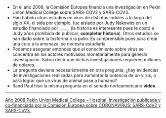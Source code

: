 - En el año 2008, la Comisión Europea financia una investigación en Pekin Union Medical College sobre SARS-COV2 y SARS-COV3. 
- Han habido otros estudios en virus de distintas índoles a lo largo del siglo XX, el sida por ejemplo, fue aislado por Judy Nakowits en un estudio financiado por _____  (la historia es interesante pues le costó a Judy años prohibida de publicar, **completar historia**). Otros estudios se han dado sobre la tosferina o la polio. Es comprensible pues para crear una cura a la amenaza, se necesita estudiarla. 
- Podemos asegurar entonces que el conocimiento sobre virus se concentra en los actores motivados monetariamente para generar investigación. Sobra decir que dichas investigaciones requieren millones de dólares. 
- La pregunta deviene necesariamente en otra pregunta, ¿hay evidencias de investigaciones realizadas para aumentar la potencia de un virus, o para lograr que un virus de animal pase a humano?
- Rand Paul hiso la misma pregunta en el senado norteamericano **video**.

--------------------------------------------------------------------
[Año 2008 Pekin Union Medical College – Hospital. Investigación publicada y co-financiada por la Comisión Europea sobre CORONAVIRUS: SARS-CoV2 y SARS-CoV3.](https://telegra.ph/A%C3%B1o-2008-Pekin-Union-Medical-College--Hospital-Investigaci%C3%B3n-publicada-y-co-financiada-por-la-Comisi%C3%B3n-Europea-sobre-CORONAVIRUS-05-22)
